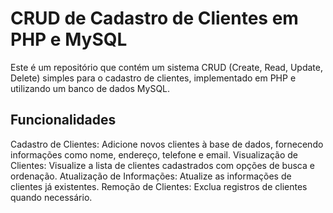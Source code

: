 # CRUD de Cadastro de Clientes em PHP e MySQL
Este é um repositório que contém um sistema CRUD (Create, Read, Update, Delete) simples para o cadastro de clientes, implementado em PHP e utilizando um banco de dados MySQL.

## Funcionalidades
  Cadastro de Clientes: Adicione novos clientes à base de dados, fornecendo informações como nome, endereço, telefone e email.
  Visualização de Clientes: Visualize a lista de clientes cadastrados com opções de busca e ordenação.
  Atualização de Informações: Atualize as informações de clientes já existentes.
  Remoção de Clientes: Exclua registros de clientes quando necessário.
